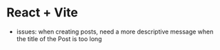 # React + Vite

- issues: when creating posts, need a more descriptive message when the title of the Post is too long
